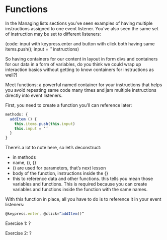 # Functions

In the Managing lists sections you’ve seen examples of having multiple instructions assigned to one event listener. You’ve also seen the same set of instruction may be set to different listeners:

(code: input with keypress.enter and button with click both having same items.push(); input = ‘’ instructions)

So having containers for our content in layout in form divs and containers for our data in a form of variables, do you think we could wrap up interaction basics without getting to know containers for instructions as well?)

Meet functions: a powerful named container for your instructions that helps you avoid repeating same code many times and jam multiple instructions directly into event listeners.

First, you need to create a function you’ll can reference later:

```js
methods: {
  addItem () {
    this.items.push(this.input)
    this.input = ‘’
  }
}
```

There’s a lot to note here, so let’s deconstruct:

- in methods
- name, (), {}
- () are used for parameters, that’s next lesson
- body of the function, instructions inside the {}
- this to reference data and other functions. this tells you mean those variables and functions. This is required because you can create variables and functions inside the function with the same names. 

With this function in place, all you have to do is to reference it in your event listeners:

```js
@keypress.enter, @click=“addItem()”
```

Exercise 1: ?

Exercise 2: ?
